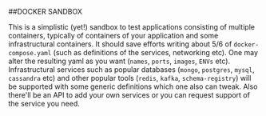 ##DOCKER SANDBOX

This is a simplistic (yet!) sandbox to test applications consisting of multiple containers, typically of containers of your application and some infrastructural containers. It should save efforts writing about 5/6 of `docker-compose.yaml` (such as definitions of the services, networking etc). 
One may alter the resulting yaml as you want (`names`, `ports`, `images`, `ENVs` etc).
Infrastructural services such as popular databases (`mongo`, `postgres`, `mysql`, `cassandra` etc) and other popular tools (`redis`, `kafka`, `schema-registry`) will be supported with some generic definitions which one also can tweak. Also there'll be an API to add your own services or you can request support of the service you need.